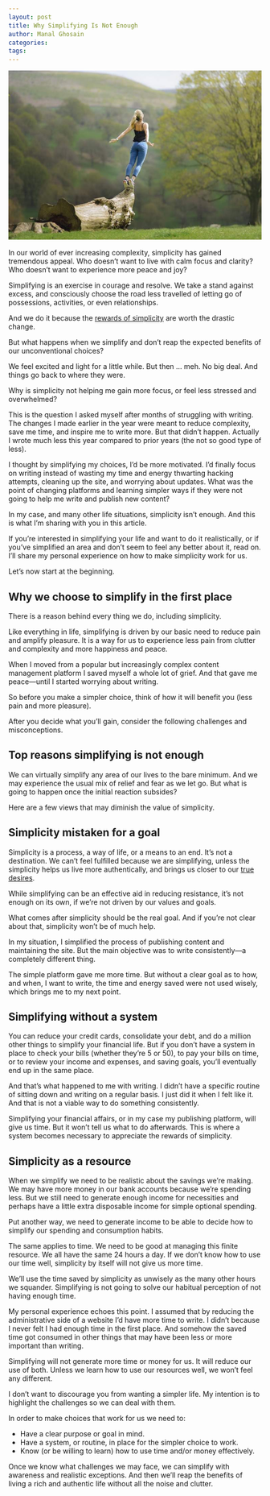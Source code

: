```yaml
---
layout: post
title: Why Simplifying Is Not Enough
author: Manal Ghosain
categories:
tags:
---
```


![Simple mess](/images/success.jpg)

In our world of ever increasing complexity, simplicity has gained tremendous appeal. Who doesn’t want to live with calm focus and clarity? Who doesn’t want to experience more peace and joy?

Simplifying is an exercise in courage and resolve. We take a stand against excess, and consciously choose the road less travelled of letting go of possessions, activities, or even relationships.

And we do it because the [rewards of simplicity](/simplify/) are worth the drastic change.

But what happens when we simplify and don’t reap the expected benefits of our unconventional choices? 

We feel excited and light for a little while. But then … meh. No big deal. And things go back to where they were. 

Why is simplicity not helping me gain more focus, or feel less stressed and overwhelmed?

This is the question I asked myself after months of struggling with writing. The changes I made earlier in the year were meant to reduce complexity, save me time, and inspire me to write more. But that didn’t happen. Actually I wrote much less this year compared to prior years (the not so good type of less).

I thought by simplifying my choices, I’d be more motivated. I’d finally focus on writing instead of wasting my time and energy thwarting hacking attempts, cleaning up the site, and worrying about updates. What was the point of changing platforms and learning simpler ways if they were not going to help me write and publish new content?

In my case, and many other life situations, simplicity isn’t enough. And this is what I’m sharing with you in this article.

If you’re interested in simplifying your life and want to do it realistically, or if you’ve simplified an area and don’t seem to feel any better about it, read on. I’ll share my personal experience on how to make simplicity work for us.

Let’s now start at the beginning.

## Why we choose to simplify in the first place

There is a reason behind every thing we do, including simplicity.

Like everything in life, simplifying is driven by our basic need to reduce pain and amplify pleasure. It is a way for us to experience less pain from clutter and complexity and more happiness and peace.

When I moved from a popular but increasingly complex content management platform I saved myself a whole lot of grief. And that gave me peace—until I started worrying about writing. 

So before you make a simpler choice, think of how it will benefit you (less pain and more pleasure). 

After you decide what you’ll gain, consider the following challenges and misconceptions.

## Top reasons simplifying is not enough

We can virtually simplify any area of our lives to the bare minimum. And we may experience the usual mix of relief and fear as we let go. But what is going to happen once the initial reaction subsides?

Here are a few views that may diminish the value of simplicity.

## Simplicity mistaken for a goal 

Simplicity is a process, a way of life, or a means to an end. It’s not a destination. We can’t feel fulfilled because we are simplifying, unless the simplicity helps us live more authentically, and brings us closer to our [true desires](/clear-intentions/). 

While simplifying can be an effective aid in reducing resistance, it’s not enough on its own, if we’re not driven by our values and goals. 

What comes after simplicity should be the real goal. And if you’re not clear about that, simplicity won’t be of much help.

In my situation, I simplified the process of publishing content and maintaining the site. But the main objective was to write consistently—a completely different thing. 

The simple platform gave me more time. But without a clear goal as to how, and when, I want to write, the time and energy saved were not used wisely, which brings me to my next point.


## Simplifying without a system

You can reduce your credit cards, consolidate your debt, and do a million other things to simplify your financial life. But if you don’t have a system in place to check your bills (whether they’re 5 or 50), to pay your bills on time, or to review your income and expenses, and saving goals, you’ll eventually end up in the same place.

And that’s what happened to me with writing. I didn’t have a specific routine of sitting down and writing on a regular basis. I just did it when I felt like it. And that is not a viable way to do something consistently.

Simplifying your financial affairs, or in my case my publishing platform, will give us time. But it won’t tell us what to do afterwards. This is where a system becomes necessary to appreciate the rewards of simplicity.

## Simplicity as a resource

When we simplify we need to be realistic about the savings we’re making. We may have more money in our bank accounts because we’re spending less. But we still need to generate enough income for necessities and perhaps have a little extra disposable income for simple optional spending.

Put another way, we need to generate income to be able to decide how to simplify our spending and consumption habits.

The same applies to time. We need to be good at managing this finite resource. We all have the same 24 hours a day. If we don’t know how to use our time well, simplicity by itself will not give us more time.

We’ll use the time saved by simplicity as unwisely as the many other hours we squander. Simplifying is not going to solve our habitual perception of not having enough time.

My personal experience echoes this point. I assumed that by reducing the administrative side of a website I’d have more time to write. I didn’t because I never felt I had enough time in the first place. And somehow the saved time got consumed in other things that may have been less or more important than writing.

Simplifying will not generate more time or money for us. It will reduce our use of both. Unless we learn how to use our resources well, we won’t feel any different.

I don’t want to discourage you from wanting a simpler life. My intention is to highlight the challenges so we can deal with them. 

In order to make choices that work for us we need to:

- Have a clear purpose or goal in mind.
- Have a system, or routine, in place for the simpler choice to work.
- Know (or be willing to learn) how to use time and/or money effectively.

Once we know what challenges we may face, we can simplify with awareness and realistic exceptions. And then we’ll reap the benefits of living a rich and authentic life without all the noise and clutter.
